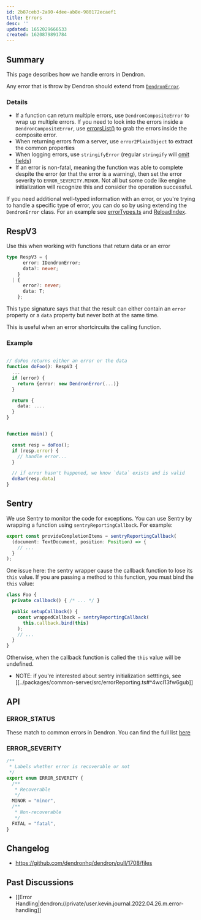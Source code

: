 ```yaml
---
id: 2b87ceb3-2a90-4dee-ab8e-980172ecaef1
title: Errors
desc: ''
updated: 1652029666533
created: 1620879891784
---
```


## Summary

This page describes how we handle errors in Dendron.

Any error that is throw by Dendron should extend from [`DendronError`](https://github.com/dendronhq/dendron/blob/master/packages/common-all/src/error.ts). 

### Details
- If a function can return multiple errors, use `DendronCompositeError` to wrap up multiple errors. If you need to look into the errors inside a `DendronCompositeError`, use [errorsList()](https://github.com/dendronhq/dendron/blob/26b3a00b1339cdbb58da0e5d063b87d66a4d06e3/packages/common-all/src/error.ts#L217) to grab the errors inside the composite error.
- When returning errors from a server, use `error2PlainObject` to extract the common properties
- When logging errors, use `stringifyError` (regular `stringify` will [omit fields](https://stackoverflow.com/questions/18391212/is-it-not-possible-to-stringify-an-error-using-json-stringify))
- If an error is non-fatal, meaning the function was able to complete despite the error (or that the error is a warning), then set the error severity to `ERROR_SEVERITY.MINOR`. Not all but some code like engine initialization will recognize this and consider the operation successful.

If you need additional well-typed information with an error, or you're trying to handle a specific type of error, you can do so by using extending the `DendronError` class.
For an example see [errorTypes.ts](https://github.com/dendronhq/dendron/blob/master/packages/common-all/src/types/errorTypes.ts) and [ReloadIndex](https://github.com/dendronhq/dendron/blob/master/packages/plugin-core/src/commands/ReloadIndex.ts#L242).

## RespV3

Use this when working with functions that return data or an error

```ts
type RespV3 = {
      error: IDendronError;
      data?: never;
    }
  | {
      error?: never;
      data: T;
    };
```

This type signature says that that the result can either contain an `error` property or a `data` property but never both at the same time.

This is useful when an error shortcircuits the calling function. 

### Example

```ts

// doFoo returns either an error or the data
function doFoo(): RespV3 {
  ...
  if (error) {
    return {error: new DendronError(...)}
  }

  return {
    data: ....
  }
}


function main() {

  const resp = doFoo();
  if (resp.error) {
    // handle error...
  }

  // if error hasn't happened, we know `data` exists and is valid
  doBar(resp.data)
}

```


## Sentry
We use Sentry to monitor the code for exceptions. You can use Sentry by wrapping
a function using `sentryReportingCallback`. For example:

```ts
export const provideCompletionItems = sentryReportingCallback(
  (document: TextDocument, position: Position) => {
    // ...
  }
);
```

One issue here: the sentry wrapper cause the callback function to lose its `this` value.
If you are passing a method to this function, you must bind the `this` value:

```ts
class Foo {
  private callback() { /* ... */ }

  public setupCallback() {
    const wrappedCallback = sentryReportingCallback(
      this.callback.bind(this)
    );
    // ...
  }
}
```

Otherwise, when the callback function is called the `this` value will be undefined.

- NOTE: if you're interested about sentry initialization setttings, see [[../packages/common-server/src/errorReporting.ts#^4wcl13fw6gub]]

## API

### ERROR_STATUS

These match to common errors in Dendron. You can find the full list [here](https://github.com/dendronhq/dendron/blob/master/packages/common-all/src/constants.ts)

### ERROR_SEVERITY

```ts
/**
 * Labels whether error is recoverable or not
 */
export enum ERROR_SEVERITY {
  /**
   * Recoverable 
   */
  MINOR = "minor",
  /**
   * Non-recoverable 
   */
  FATAL = "fatal",
}
```

## Changelog
- https://github.com/dendronhq/dendron/pull/1708/files

## Past Discussions
- [[Error Handling|dendron://private/user.kevin.journal.2022.04.26.m.error-handling]]